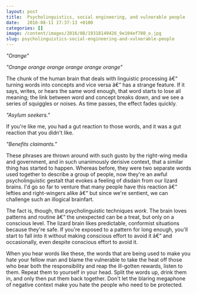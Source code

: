 ```yaml
---
layout: post
title:  Psycholinguistics, social engineering, and vulnerable people
date:   2016-08-11 17:37:13 +0100
categories: []
image: /content/images/2016/08/19318149426_9e104ef780_o.jpg
slug: psycholinguistics-social-engineering-and-vulnerable-people
---
```


*"Orange"*

*"Orange orange orange orange orange orange"*

The chunk of the human brain that deals with linguistic processing â€“ turning words into concepts and vice versa â€“ has a strange feature. If it says, writes, or hears the same word enough, that word starts to lose all meaning; the link between word and concept breaks down, and we see a series of squiggles or noises. As time passes, the effect fades quickly.

*"Asylum seekers."*

If you're like me, you had a gut reaction to those words, and it was a gut reaction that you didn't like.

*"Benefits claimants."*

These phrases are thrown around with such gusto by the right-wing media and government, and in such unanimously derisive context, that a similar thing has started to happen. Whereas before, they were two separate words used together to describe a group of people, now they're an awful psycholinguistic gestalt that evokes a feeling of disdain from our lizard brains. I'd go so far to venture that many people have this reaction â€“ lefties and right-wingers alike â€“ but since we're sentient, we can challenge such an illogical brainfart.

The fact is, though, that psycholinguistic techniques *work*. The brain loves patterns and routine â€“ the unexpected can be a treat, but only on a conscious level. The lizard brain likes predictable, conformist situations because they're safe. If you're exposed to a pattern for long enough, you'll start to fall into it without making conscious effort to avoid it â€“ and occasionally, even despite conscious effort to avoid it.

When you hear words like these, the words that are being used to make you hate your fellow man and blame the vulnerable to take the heat off those who bear both the responsibility and reap the ill-gotten rewards, listen to them. Repeat them to yourself in your head. Split the words up, drink them in, and only then put them back together. Don't let the blaring megaphone of negative context make you hate the people who need to be protected.
